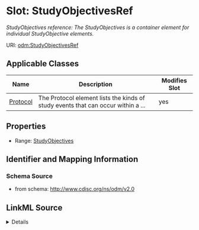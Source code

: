 # Slot: StudyObjectivesRef


_StudyObjectives reference: The StudyObjectives is a container element for individual StudyObjective elements._



URI: [odm:StudyObjectivesRef](http://www.cdisc.org/ns/odm/v2.0/StudyObjectivesRef)



<!-- no inheritance hierarchy -->




## Applicable Classes

| Name | Description | Modifies Slot |
| --- | --- | --- |
[Protocol](Protocol.md) | The Protocol element lists the kinds of study events that can occur within a ... |  yes  |







## Properties

* Range: [StudyObjectives](StudyObjectives.md)





## Identifier and Mapping Information







### Schema Source


* from schema: http://www.cdisc.org/ns/odm/v2.0




## LinkML Source

<details>
```yaml
name: StudyObjectivesRef
description: 'StudyObjectives reference: The StudyObjectives is a container element
  for individual StudyObjective elements.'
from_schema: http://www.cdisc.org/ns/odm/v2.0
rank: 1000
identifier: false
alias: StudyObjectivesRef
domain_of:
- Protocol
range: StudyObjectives

```
</details>